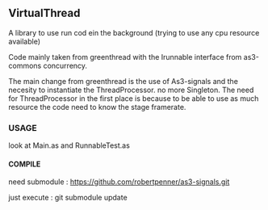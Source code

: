## VirtualThread ##

A library to use run cod ein the background (trying to use any cpu resource available)

Code mainly taken from greenthread with the Irunnable interface from as3-commons concurrency.

The main change from greenthread is the use of As3-signals and the necesity to instantiate the ThreadProcessor. no more Singleton.
The need for ThreadProcessor in the first place is because to be able to use as much resource the code need to know the stage framerate.


### USAGE ###

look at Main.as and RunnableTest.as

#### COMPILE ####

need submodule : https://github.com/robertpenner/as3-signals.git

just execute :
	git submodule update


